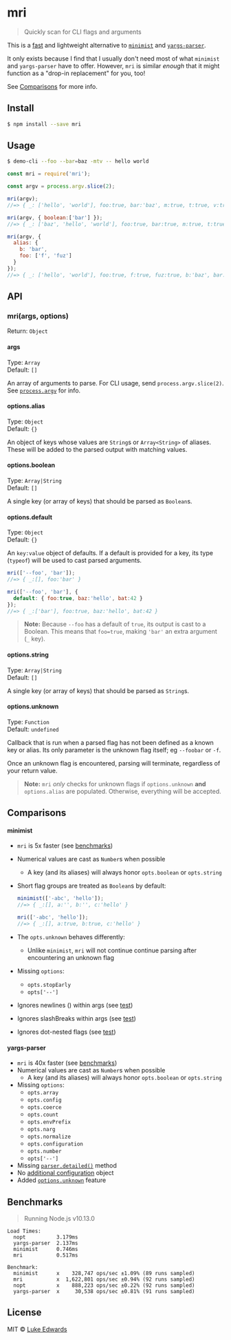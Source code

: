 # mri

> Quickly scan for CLI flags and arguments

This is a [fast](./#benchmarks) and lightweight alternative to [`minimist`](https://github.com/substack/minimist) and [`yargs-parser`](https://github.com/yargs/yargs-parser).

It only exists because I find that I usually don't need most of what `minimist` and `yargs-parser` have to offer. However, `mri` is similar _enough_ that it might function as a "drop-in replacement" for you, too!

See [Comparisons](./#comparisons) for more info.

## Install

```sh
$ npm install --save mri
```

## Usage

```sh
$ demo-cli --foo --bar=baz -mtv -- hello world
```

```js
const mri = require('mri');

const argv = process.argv.slice(2);

mri(argv);
//=> { _: ['hello', 'world'], foo:true, bar:'baz', m:true, t:true, v:true }

mri(argv, { boolean:['bar'] });
//=> { _: ['baz', 'hello', 'world'], foo:true, bar:true, m:true, t:true, v:true }

mri(argv, {
  alias: {
    b: 'bar',
    foo: ['f', 'fuz']
  }
});
//=> { _: ['hello', 'world'], foo:true, f:true, fuz:true, b:'baz', bar:'baz', m:true, t:true, v:true }
```

## API

### mri(args, options)

Return: `Object`

#### args

Type: `Array`\
Default: `[]`

An array of arguments to parse. For CLI usage, send `process.argv.slice(2)`. See [`process.argv`](https://nodejs.org/docs/latest/api/process.html#process_process_argv) for info.

#### options.alias

Type: `Object`\
Default: `{}`

An object of keys whose values are `String`s or `Array<String>` of aliases. These will be added to the parsed output with matching values.

#### options.boolean

Type: `Array|String`\
Default: `[]`

A single key (or array of keys) that should be parsed as `Boolean`s.

#### options.default

Type: `Object`\
Default: `{}`

An `key:value` object of defaults. If a default is provided for a key, its type (`typeof`) will be used to cast parsed arguments.

```js
mri(['--foo', 'bar']);
//=> { _:[], foo:'bar' }

mri(['--foo', 'bar'], {
  default: { foo:true, baz:'hello', bat:42 }
});
//=> { _:['bar'], foo:true, baz:'hello', bat:42 }
```

> **Note:** Because `--foo` has a default of `true`, its output is cast to a Boolean. This means that `foo=true`, making `'bar'` an extra argument (`_` key).

#### options.string

Type: `Array|String`\
Default: `[]`

A single key (or array of keys) that should be parsed as `String`s.

#### options.unknown

Type: `Function`\
Default: `undefined`

Callback that is run when a parsed flag has not been defined as a known key or alias. Its only parameter is the unknown flag itself; eg `--foobar` or `-f`.

Once an unknown flag is encountered, parsing will terminate, regardless of your return value.

> **Note:** `mri` _only_ checks for unknown flags if `options.unknown` **and** `options.alias` are populated. Otherwise, everything will be accepted.

## Comparisons

#### minimist

* `mri` is 5x faster (see [benchmarks](./#benchmarks))
* Numerical values are cast as `Number`s when possible
  * A key (and its aliases) will always honor `opts.boolean` or `opts.string`
*   Short flag groups are treated as `Boolean`s by default:

    ```js
    minimist(['-abc', 'hello']);
    //=> { _:[], a:'', b:'', c:'hello' }

    mri(['-abc', 'hello']);
    //=> { _:[], a:true, b:true, c:'hello' }
    ```
* The `opts.unknown` behaves differently:
  * Unlike `minimist`, `mri` will not continue continue parsing after encountering an unknown flag
* Missing `options`:
  * `opts.stopEarly`
  * `opts['--']`
* Ignores newlines () within args (see [test](https://github.com/substack/minimist/blob/master/test/parse.js#L69-L80))
* Ignores slashBreaks within args (see [test](https://github.com/substack/minimist/blob/master/test/parse.js#L147-L157))
* Ignores dot-nested flags (see [test](https://github.com/substack/minimist/blob/master/test/parse.js#L180-L197))

#### yargs-parser

* `mri` is 40x faster (see [benchmarks](./#benchmarks))
* Numerical values are cast as `Number`s when possible
  * A key (and its aliases) will always honor `opts.boolean` or `opts.string`
* Missing `options`:
  * `opts.array`
  * `opts.config`
  * `opts.coerce`
  * `opts.count`
  * `opts.envPrefix`
  * `opts.narg`
  * `opts.normalize`
  * `opts.configuration`
  * `opts.number`
  * `opts['--']`
* Missing [`parser.detailed()`](https://github.com/yargs/yargs-parser#requireyargs-parserdetailedargs-opts) method
* No [additional configuration](https://github.com/yargs/yargs-parser#configuration) object
* Added [`options.unknown`](./#optionsunknown) feature

## Benchmarks

> Running Node.js v10.13.0

```
Load Times:
  nopt          3.179ms
  yargs-parser  2.137ms
  minimist      0.746ms
  mri           0.517ms

Benchmark:
  minimist      x    328,747 ops/sec ±1.09% (89 runs sampled)
  mri           x  1,622,801 ops/sec ±0.94% (92 runs sampled)
  nopt          x    888,223 ops/sec ±0.22% (92 runs sampled)
  yargs-parser  x     30,538 ops/sec ±0.81% (91 runs sampled)
```

## License

MIT © [Luke Edwards](https://lukeed.com)
